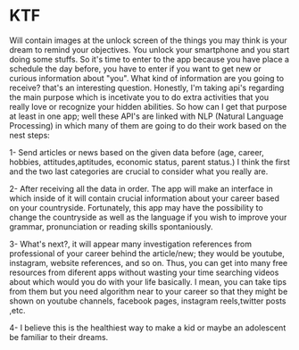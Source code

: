 # KTF
Will contain images at the unlock screen of the things you may think is your dream to remind your objectives. You unlock your smartphone and you start doing some stuffs. So it's time to enter to the app because you have place a schedule the day before, you have to enter if you want to get new or curious information about "you". What kind of information are you going to receive? that's an interesting question. Honestly, I'm taking api's regarding the main purpose which is incetivate you to do extra activities that you really love or recognize your hidden abilities. So how can I get that purpose at least in one app; well these API's are linked with NLP (Natural Language Processing) in which many of them are going to do their work based on the nest steps:

1- Send articles or news based on the given data before (age, career, hobbies, attitudes,aptitudes, economic status, parent status.) I think the first and the two last categories are crucial to consider what you really are.

2- After receiving all the data in order. The app will make an interface in which inside of it will contain crucial information about your career based on your countryside. Fortunately, this app may have the possibility to change the countryside as well as the language if you wish to improve your grammar, pronunciation or reading skills spontaniously.
 
3- What's next?, it will appear many investigation references from professional of your career behind the article/new; they would be youtube, instagram, website references, and so on. Thus, you can get into many free resources from diferent apps without wasting your time searching videos about which would you do with your life basically. I mean, you can take tips from them but you need algorithm near to your career so that they might be shown on youtube channels, facebook pages, instagram reels,twitter posts ,etc. 

4- I believe this is the healthiest way to make a kid or maybe an adolescent be familiar to their dreams.
